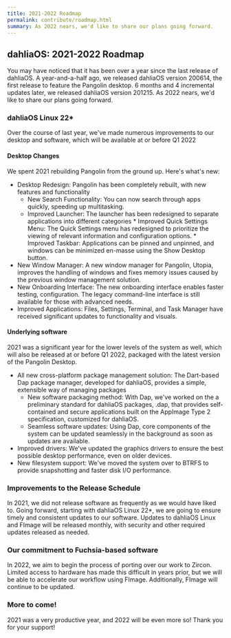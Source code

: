 ```yaml
---
title: 2021-2022 Roadmap
permalink: contribute/roadmap.html
summary: As 2022 nears, we'd like to share our plans going forward.
---
```

## dahliaOS: 2021-2022 Roadmap

You may have noticed that it has been over a year since the last release of dahliaOS. A year-and-a-half ago, we released dahliaOS version 200614, the first release to feature the Pangolin desktop. 6 months and 4 incremental updates later, we released dahliaOS version 201215. As 2022 nears, we'd like to share our plans going forward.

### dahliaOS Linux 22*

Over the course of last year, we've made numerous improvements to our desktop and software, which will be available at or before Q1 2022

#### Desktop Changes

We spent 2021 rebuilding Pangolin from the ground up. Here's what's new:

* Desktop Redesign: Pangolin has been completely rebuilt, with new features and functionality
  * New Search Functionality: You can now search through apps quickly, speeding up multitasking.
  * Improved Launcher: The launcher has been redesigned to separate applications into different categories
			* Improved Quick Settings Menu: The Quick Settings menu has redesigned to prioritize the viewing of relevant information and configuration options.
			* Improved Taskbar: Applications can be pinned and unpinned, and windows can be minimized en-masse using the Show Desktop button.
* New Window Manager: A new window manager for Pangolin, Utopia, improves the handling of windows and fixes memory issues caused by the previous window management solution.
* New Onboarding Interface: The new onboarding interface enables faster testing, configuration. The legacy command-line interface is still available for those with advanced needs.
* Improved Applications: Files, Settings, Terminal, and Task Manager have received significant updates to functionality and visuals.

#### Underlying software 
		
2021 was a significant year for the lower levels of the system as well, which will also be released at or before Q1 2022, packaged with the latest version of the Pangolin Desktop.
		
* All new cross-platform package management solution: The Dart-based Dap package manager, developed for dahliaOS, provides a simple, extensible way of managing packages
  * New software packaging method: With Dap, we've worked on the a preliminary standard for dahliaOS packages, .dap, that provides self-contained and secure applications built on the AppImage Type 2 specification, customized for dahliaOS.
  * Seamless software updates: Using Dap, core components of the system can be updated seamlessly in the background as soon as updates are available.
* Improved drivers: We've updated the graphics drivers to ensure the best possible desktop performance, even on older devices.
* New filesystem support: We've moved the system over to BTRFS to provide snapshotting and faster disk I/O performance.


### Improvements to the Release Schedule

In 2021, we did not release software as frequently as we would have liked to. Going forward, starting with dahliaOS Linux 22*, we are going to ensure timely and consistent updates to our software. Updates to dahliaOS Linux and FImage will be released monthly, with security and other required updates released as needed. 

### Our commitment to Fuchsia-based software

In 2022, we aim to begin the process of porting over our work to Zircon. Limited access to hardware has made this difficult in years prior, but we will be able to accelerate our workflow using FImage. Additionally, FImage will continue to be updated.

### More to come!

2021 was a very productive year, and 2022 will be even more so! Thank you for your support!
